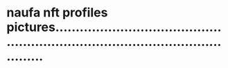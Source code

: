 # naufa nft profiles pictures.......................................................................................................
